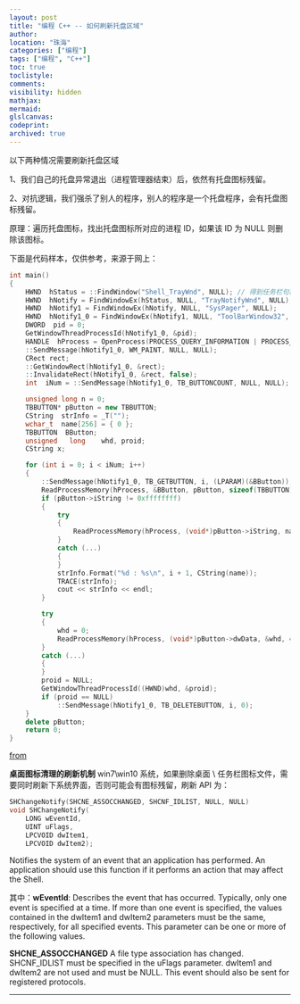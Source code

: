 ```yaml
---
layout: post
title: "编程 C++ -- 如何刷新托盘区域"
author:
location: "珠海"
categories: ["编程"]
tags: ["编程", "C++"]
toc: true
toclistyle:
comments:
visibility: hidden
mathjax:
mermaid:
glslcanvas:
codeprint:
archived: true
---
```


以下两种情况需要刷新托盘区域

1、我们自己的托盘异常退出（进程管理器结束）后，依然有托盘图标残留。

2、对抗逻辑，我们强杀了别人的程序，别人的程序是一个托盘程序，会有托盘图标残留。

原理：遍历托盘图标，找出托盘图标所对应的进程 ID，如果该 ID 为 NULL 则删除该图标。

下面是代码样本，仅供参考，来源于网上：

```cpp
int main()
{
    HWND  hStatus = ::FindWindow("Shell_TrayWnd", NULL); // 得到任务栏句柄
    HWND  hNotify = FindWindowEx(hStatus, NULL, "TrayNotifyWnd", NULL); // 右下角区域
    HWND  hNotify1 = FindWindowEx(hNotify, NULL, "SysPager", NULL);
    HWND  hNotify1_0 = FindWindowEx(hNotify1, NULL, "ToolBarWindow32", NULL); // 右下角区域（不包括时间）
    DWORD  pid = 0;
    GetWindowThreadProcessId(hNotify1_0, &pid);
    HANDLE  hProcess = OpenProcess(PROCESS_QUERY_INFORMATION | PROCESS_ALL_ACCESS, true, pid);
    ::SendMessage(hNotify1_0, WM_PAINT, NULL, NULL);
    CRect rect;
    ::GetWindowRect(hNotify1_0, &rect);
    ::InvalidateRect(hNotify1_0, &rect, false);
    int  iNum = ::SendMessage(hNotify1_0, TB_BUTTONCOUNT, NULL, NULL); // 获取任务栏上图标个数

    unsigned long n = 0;
    TBBUTTON* pButton = new TBBUTTON;
    CString  strInfo = _T("");
    wchar_t  name[256] = { 0 };
    TBBUTTON  BButton;
    unsigned   long    whd, proid;
    CString x;

    for (int i = 0; i < iNum; i++)
    {
        ::SendMessage(hNotify1_0, TB_GETBUTTON, i, (LPARAM)(&BButton));
        ReadProcessMemory(hProcess, &BButton, pButton, sizeof(TBBUTTON), &n);
        if (pButton->iString != 0xffffffff)
        {
            try
            {
                ReadProcessMemory(hProcess, (void*)pButton->iString, name, 255, &n);
            }
            catch (...)
            {
            }
            strInfo.Format("%d : %s\n", i + 1, CString(name));
            TRACE(strInfo);
            cout << strInfo << endl;
        }

        try
        {
            whd = 0;
            ReadProcessMemory(hProcess, (void*)pButton->dwData, &whd, 4, &n);
        }
        catch (...)
        {
        }
        proid = NULL;
        GetWindowThreadProcessId((HWND)whd, &proid);
        if (proid == NULL)
            ::SendMessage(hNotify1_0, TB_DELETEBUTTON, i, 0);
    }
    delete pButton;
    return 0;
}
```

[from](https://twiki.cmcm.com/pages/viewpage.action?pageId=154895089)

**桌面图标清理的刷新机制**
win7\win10 系统，如果删除桌面 \ 任务栏图标文件，需要同时刷新下系统界面，否则可能会有图标残留，刷新 API 为：

```cpp
SHChangeNotify(SHCNE_ASSOCCHANGED, SHCNF_IDLIST, NULL, NULL)
void SHChangeNotify(
    LONG wEventId,
    UINT uFlags,
    LPCVOID dwItem1,
    LPCVOID dwItem2);
```

Notifies the system of an event that an application has performed.
An application should use this function if it performs an action that may affect the Shell.

其中：**wEventId**:
Describes the event that has occurred. Typically, only one event is specified at a time.
If more than one event is specified, the values contained in the dwItem1 and dwItem2 parameters must be the same,
respectively, for all specified events. This parameter can be one or more of the following values.

**SHCNE_ASSOCCHANGED**
A file type association has changed. SHCNF_IDLIST must be specified in the uFlags parameter.
dwItem1 and dwItem2 are not used and must be NULL.
This event should also be sent for registered protocols.



<hr class='reviewline'/>
<p class='reviewtip'><script type='text/javascript' src='{% include relref.html url="/assets/reviewjs/blogs/2021-04-04-win-xp-code.md.js" %}'></script></p>
